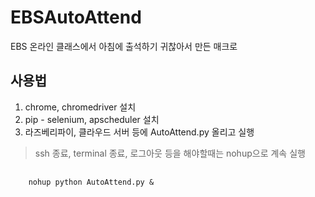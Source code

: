 # EBSAutoAttend

EBS 온라인 클래스에서 아침에 출석하기 귀찮아서 만든 매크로


## 사용법

1. chrome, chromedriver 설치
2. pip - selenium, apscheduler 설치
3. 라즈베리파이, 클라우드 서버 등에 AutoAttend.py 올리고 실행
  > ssh 종료, terminal 종료, 로그아웃 등을 해야할때는 nohup으로 계속 실행
<pre>
  <code>
    nohup python AutoAttend.py & 
  </code>
</pre>


